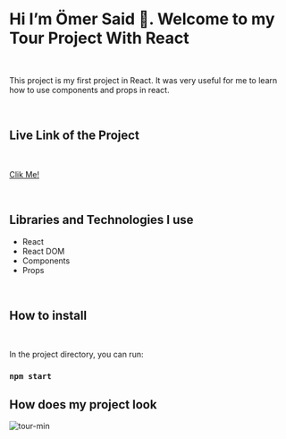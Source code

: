 <h1>Hi I’m Ömer Said 👋. Welcome to my  Tour Project With React </h1>

<br>

<p>This project is my first project in React. It was very useful for me to learn how to use components and props in react.</p>

<br>

<h2>Live Link of the Project</h2>

<br>


[Clik Me!](https://selman-s.github.io/First-React-Project-Tour/)

<br>

<h2>Libraries and Technologies I use</h2>
 
 * React 
 * React DOM
 * Components
 * Props




 
 <br>
 
<h2>How to install</h2>


<br>

In the project directory, you can run:

### `npm start`


<h2>How does my project look</h2>


![tour-min](https://user-images.githubusercontent.com/97898216/178441143-30916873-4813-46dd-b138-54166e3d26fc.gif)
